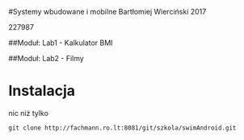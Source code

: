 #Systemy wbudowane i mobilne
Bartłomiej Wierciński 2017

227987

##Moduł: Lab1 - Kalkulator BMI

##Moduł: Lab2 - Filmy

# Instalacja

nic niż tylko

```
git clone http://fachmann.ro.lt:8081/git/szkola/swimAndroid.git
```
